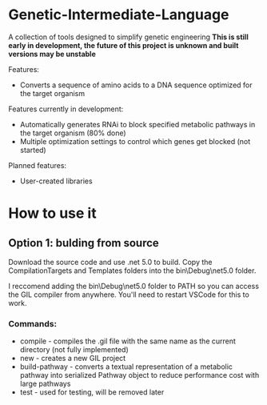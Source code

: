 # Genetic-Intermediate-Language
A collection of tools designed to simplify genetic engineering 
**This is still early in development, the future of this project is unknown and built versions may be unstable**

Features:
* Converts a sequence of amino acids to a DNA sequence optimized for the target organism

Features currently in development:
* Automatically generates RNAi to block specified metabolic pathways in the target organism (80% done)
* Multiple optimization settings to control which genes get blocked (not started)

Planned features:
* User-created libraries

# How to use it
## Option 1: bulding from source
Download the source code and use .net 5.0 to build.
Copy the CompilationTargets and Templates folders into the bin\Debug\net5.0 folder.

I reccomend adding the bin\Debug\net5.0 folder to PATH so you can access the GIL compiler from anywhere. You'll need to restart VSCode for this to work. 

### Commands:
* compile - compiles the .gil file with the same name as the current directory (not fully implemented)
* new - creates a new GIL project
* build-pathway - converts a textual representation of a metabolic pathway into serialized Pathway object to reduce performance cost with large pathways
* test - used for testing, will be removed later
